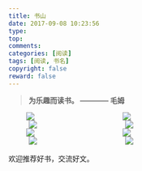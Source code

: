 ```yaml
---
title: 书山
date: 2017-09-08 10:23:56
type:
top:
comments:
categories: [阅读]
tags: [阅读, 书名]
copyright: false
reward: false
---
```

> **为乐趣而读书。 ———— 毛姆**



<div  style="display:block;overflow:hidden" >
    <div  style=" float:left; width:150px; margin-left:35px;  margin-botton:20px"><img src="https://img3.doubanio.com/lpic/s28012945.jpg"/></div><div  style=" float:left; width:150px; margin-left:40px;  margin-botton:20px"><img src="https://img3.doubanio.com/lpic/s28278604.jpg"/></div><div  style=" float:left; width:150px; margin-left:40px;  margin-botton:20px"><img src="https://img3.doubanio.com/lpic/s6974202.jpg"/></div><div  style=" float:left; width:150px; margin-left:40px;  margin-botton:20px"><img src="https://img3.doubanio.com/lpic/s2371875.jpg"/></div>
  </div>
  <!--more-->
<div  style="display:block;overflow:hidden" >
    <div  style=" float:left; width:150px; margin-left:35px;  margin-botton:20px"><img src="https://img3.doubanio.com/lpic/s6877731.jpg"/></div><div  style=" float:left; width:150px; margin-left:40px;  margin-botton:20px"><img src="https://img1.doubanio.com/lpic/s29399938.jpg"/></div><div  style=" float:left; width:150px; margin-left:40px;  margin-botton:20px"><img src="https://img1.doubanio.com/lpic/s2142329.jpg"/></div><div  style=" float:left; width:150px; margin-left:40px;  margin-botton:20px"><img src="https://img3.doubanio.com/lpic/s5801960.jpg"/></div>
</div>

<br/>
欢迎推荐好书，交流好文。
